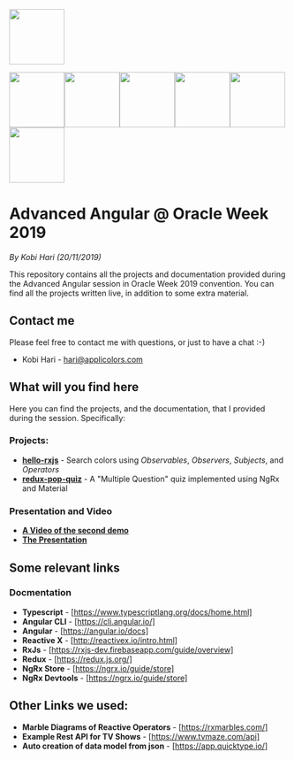 <img src="https://github.com/kobi2294/DevGeekWeek2020-Angular/blob/master/presentations/Logo.png" height="100">

<img src="https://github.com/kobi2294/DevGeekWeek2020-Angular/blob/master/presentations/Angular.png" data-canonical-src="https://github.com/kobi2294/DevGeekWeek2020-Angular/blob/master/presentations/Angular.png" height="100"><img src="https://github.com/kobi2294/DevGeekWeek2020-Angular/blob/master/presentations/RxJS.png" data-canonical-src="https://github.com/kobi2294/DevGeekWeek2020-Angular/blob/master/presentations/RxJS.png" height="100"><img src="https://github.com/kobi2294/DevGeekWeek2020-Angular/blob/master/presentations/Material.png" data-canonical-src="https://github.com/kobi2294/DevGeekWeek2020-Angular/blob/master/presentations/Material.png" height="100"><img src="https://github.com/kobi2294/DevGeekWeek2020-Angular/blob/master/presentations/Angular Material.png" data-canonical-src="https://github.com/kobi2294/DevGeekWeek2020-Angular/blob/master/presentations/Angular Material.png" height="100"><img src="https://github.com/kobi2294/DevGeekWeek2020-Angular/blob/master/presentations/Redux.png" data-canonical-src="https://github.com/kobi2294/DevGeekWeek2020-Angular/blob/master/presentations/Redux.png" height="100"><img src="https://github.com/kobi2294/DevGeekWeek2020-Angular/blob/master/presentations/NgRx.png" data-canonical-src="https://github.com/kobi2294/DevGeekWeek2020-Angular/blob/master/presentations/NgRx.png" height="100">

# Advanced Angular @ Oracle Week 2019
*By Kobi Hari (20/11/2019)*

This repository contains all the projects and documentation provided during the Advanced Angular session in Oracle Week 2019 convention. You can find all the projects written live, in addition to some extra material.

## Contact me
Please feel free to contact me with questions, or just to have a chat :-)
- Kobi Hari - hari@applicolors.com

## What will you find here
Here you can find the projects, and the documentation, that I provided during the session. 
Specifically:
### Projects:
- [**hello-rxjs**](https://github.com/kobi2294/DevGeekWeek2020-Angular/tree/master/projects/hello-rxjs) - Search colors using *Observables*, *Observers*, *Subjects*, and *Operators*
- [**redux-pop-quiz**](https://github.com/kobi2294/DevGeekWeek2020-Angular/tree/master/projects/redux-pop-quiz) - A "Multiple Question" quiz implemented using NgRx and Material

### Presentation and Video
- [**A Video of the second demo**](https://www.dropbox.com/s/u7tmy6bikyx47vn/ORACLE%20WEEK%202019.mp4?dl=0)
- [**The Presentation**](https://github.com/kobi2294/DevGeekWeek2020-Angular/blob/master/presentations/Presentation.pdf)

## Some relevant links
### Docmentation
- **Typescript** - [https://www.typescriptlang.org/docs/home.html]
- **Angular CLI** - [https://cli.angular.io/]
- **Angular** - [https://angular.io/docs]
- **Reactive X** - [http://reactivex.io/intro.html]
- **RxJs** - [https://rxjs-dev.firebaseapp.com/guide/overview]
- **Redux** - [https://redux.js.org/]
- **NgRx Store** - [https://ngrx.io/guide/store]
- **NgRx Devtools** - [https://ngrx.io/guide/store]

## Other Links we used:
- **Marble Diagrams of Reactive Operators** - [https://rxmarbles.com/]
- **Example Rest API for TV Shows** - [https://www.tvmaze.com/api]
- **Auto creation of data model from json** - [https://app.quicktype.io/]


